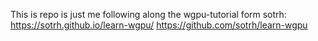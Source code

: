 This is repo is just me following along the wgpu-tutorial form sotrh: https://sotrh.github.io/learn-wgpu/
https://github.com/sotrh/learn-wgpu
